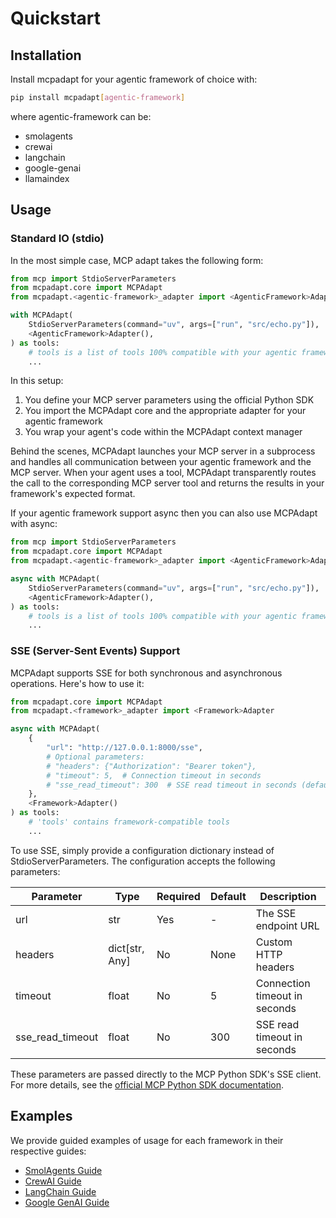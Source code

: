 # Quickstart

## Installation

Install mcpadapt for your agentic framework of choice with:

```bash
pip install mcpadapt[agentic-framework]
```

where agentic-framework can be:

* smolagents
* crewai
* langchain
* google-genai
* llamaindex

## Usage


### Standard IO (stdio)

In the most simple case, MCP adapt takes the following form:

```python
from mcp import StdioServerParameters
from mcpadapt.core import MCPAdapt
from mcpadapt.<agentic-framework>_adapter import <AgenticFramework>Adapter

with MCPAdapt(
    StdioServerParameters(command="uv", args=["run", "src/echo.py"]),
    <AgenticFramework>Adapter(),
) as tools:
    # tools is a list of tools 100% compatible with your agentic framework.
    ...
```

In this setup:

1. You define your MCP server parameters using the official Python SDK
2. You import the MCPAdapt core and the appropriate adapter for your agentic framework
3. You wrap your agent's code within the MCPAdapt context manager

Behind the scenes, MCPAdapt launches your MCP server in a subprocess and handles all communication between your agentic framework and the MCP server. When your agent uses a tool, MCPAdapt transparently routes the call to the corresponding MCP server tool and returns the results in your framework's expected format.

If your agentic framework support async then you can also use MCPAdapt with async:

```python
from mcp import StdioServerParameters
from mcpadapt.core import MCPAdapt
from mcpadapt.<agentic-framework>_adapter import <AgenticFramework>Adapter

async with MCPAdapt(
    StdioServerParameters(command="uv", args=["run", "src/echo.py"]),
    <AgenticFramework>Adapter(),
) as tools:
    # tools is a list of tools 100% compatible with your agentic framework.
    ...
```

### SSE (Server-Sent Events) Support

MCPAdapt supports SSE for both synchronous and asynchronous operations. Here's how to use it:

```python
from mcpadapt.core import MCPAdapt
from mcpadapt.<framework>_adapter import <Framework>Adapter

async with MCPAdapt(
    {
        "url": "http://127.0.0.1:8000/sse",
        # Optional parameters:
        # "headers": {"Authorization": "Bearer token"},
        # "timeout": 5,  # Connection timeout in seconds
        # "sse_read_timeout": 300  # SSE read timeout in seconds (default: 5 minutes)
    },
    <Framework>Adapter()
) as tools:
    # 'tools' contains framework-compatible tools
    ...
```

To use SSE, simply provide a configuration dictionary instead of StdioServerParameters. The configuration accepts the following parameters:

| Parameter | Type | Required | Default | Description |
|-----------|------|----------|---------|-------------|
| url | str | Yes | - | The SSE endpoint URL |
| headers | dict[str, Any] | No | None | Custom HTTP headers |
| timeout | float | No | 5 | Connection timeout in seconds |
| sse_read_timeout | float | No | 300 | SSE read timeout in seconds |

These parameters are passed directly to the MCP Python SDK's SSE client. For more details, see the [official MCP Python SDK documentation](https://github.com/modelcontextprotocol/python-sdk/blob/c2ca8e03e046908935d089a2ceed4e80b0c29a24/src/mcp/client/sse.py#L22C11-L22C21).

## Examples

We provide guided examples of usage for each framework in their respective guides:

* [SmolAgents Guide](guide/smolagents.md)
* [CrewAI Guide](guide/crewai.md)
* [LangChain Guide](guide/langchain.md)
* [Google GenAI Guide](guide/google-genai.md)